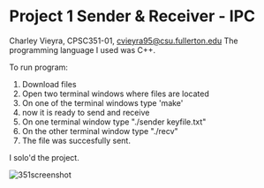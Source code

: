 # Project 1 Sender & Receiver - IPC

Charley Vieyra, CPSC351-01, cvieyra95@csu.fullerton.edu
The programming language I used was C++.

To run program:
1. Download files
2. Open two terminal windows where files are located
3. On one of the terminal windows type 'make'
4. now it is ready to send and receive
5. On one terminal window type "./sender keyfile.txt"
6. On the other terminal window type "./recv"
7. The file was succesfully sent.

I solo'd the project.

![351screenshot](https://github.com/charley-v/351Project/assets/78202354/bd9ee263-2ddd-4625-959f-3425dc576d5f)
